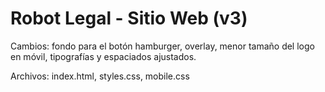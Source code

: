 # Robot Legal - Sitio Web (v3)
Cambios: fondo para el botón hamburger, overlay, menor tamaño del logo en móvil, tipografías y espaciados ajustados.

Archivos: index.html, styles.css, mobile.css
